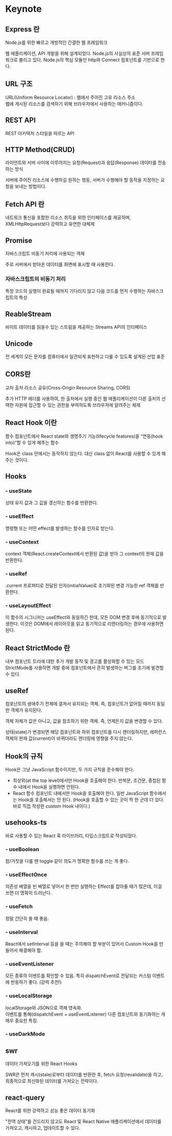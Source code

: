 # Keynote

## Express 란

Node.js를 위한 빠르고 개방적인 간결한 웹 프레임워크

웹 애플리케이션, API 개발을 위해 설계되었다. Node.js의 사실상의 표준 서버 프레임워크로 불리고 있다. Node.js의 핵심 모듈인 http와 Connect 컴포넌트를 기반으로 한다.

## URL 구조

URL(Uniform Resource Locator) : 웹에서 주어진 고유 리소스 주소  
웹에 게시된 리소스를 검색하기 위해 브라우저에서 사용하는 매커니즘이다.

## REST API

REST 아키텍처 스타일을 따르는 API

## HTTP Method(CRUD)

라이언트와 서버 사이에 이루어지는 요청(Request)과 응답(Response) 데이터를 전송하는 방식

서버에 주어진 리소스에 수행하길 원하는 행동, 서버가 수행해야 할 동작을 지정하는 요청을 보내는 방법이다.

## Fetch API 란

네트워크 통신을 포함한 리소스 취득을 위한 인터페이스를 제공하며, XMLHttpRequest보다 강력하고 유연한 대체제

## Promise

자바스크립트 비동기 처리에 사용되는 객체

주로 서버에서 받아온 데이터를 화면에 표시할 때 사용한다.

### 자바스크립트의 비동기 처리

특정 코드의 실행이 완료될 때까지 기다리지 않고 다음 코드를 먼저 수행하는 자바스크립트의 특성

## ReableStream

 바이트 데이터를 읽을수 있는 스트림을 제공하는 Streams API의 인터페이스

## Unicode

전 세계의 모든 문자를 컴퓨터에서 일관되게 표현하고 다룰 수 있도록 설계된 산업 표준

## CORS란

교차 출처 리소스 공유(Cross-Origin Resource Sharing, CORS)

추가 HTTP 헤더를 사용하여, 한 출처에서 실행 중인 웹 애플리케이션이 다른 출처의 선택한 자원에 접근할 수 있는 권한을 부여하도록 브라우저에 알려주는 체제

## React Hook 이란

함수 컴포넌트에서 React state와 생명주기 기능(lifecycle features)을 “연동(hook into)“할 수 있게 해주는 함수

Hook은 class 안에서는 동작하지 않는다. 대신 class 없이 React를 사용할 수 있게 해주는 것이다.

## Hooks

### - useState

상태 유지 값과 그 값을 갱신하는 함수를 반환한다.

### - useEffect

명령형 또는 어떤 effect를 발생하는 함수를 인자로 받는다.

### - useContext

context 객체(React.createContext에서 반환된 값)을 받아 그 context의 현재 값을 반환한다.

### - useRef

.current 프로퍼티로 전달된 인자(initialValue)로 초기화된 변경 가능한 ref 객체를 반환한다.

### - useLayoutEffect

이 함수의 시그니처는 useEffect와 동일하긴 한데, 모든 DOM 변경 후에 동기적으로 발생한다. 이것은 DOM에서 레이아웃을 읽고 동기적으로 리렌더링하는 경우에 사용하면 된다.

## React StrictMode 란

내부 컴포넌트 트리에 대한 추가 개발 동작 및 경고를 활성화할 수 있는 모드  
StrictMode를 사용하면 개발 중에 컴포넌트에서 흔히 발생하는 버그를 조기에 발견할 수 있다.

## useRef

컴포넌트의 생애주기 전체에 걸쳐서 유지되는 객체. 즉, 컴포넌트가 없어질 때까지 동일한 객체가 유지된다.

객체 자체가 값은 아니고, 값을 참조하기 위한 객체. 즉, 언제든지 값을 변경할 수 있다.

상태(state)가 변경되면 해당 컴포넌트와 하위 컴포넌트를 다시 렌더링하지만, 레퍼런스 객체의 현재 값(current)이 바뀌더라도 렌더링에 영향을 주지 않는다.

## Hook의 규칙

Hook은 그냥 JavaScript 함수이지만, 두 가지 규칙을 준수해야 한다.

- 최상위(at the top level)에서만 Hook을 호출해야 한다. 반복문, 조건문, 중첩된 함수 내에서 Hook을 실행하면 안된다.
- React 함수 컴포넌트 내에서만 Hook을 호출해야 한다. 일반 JavaScript 함수에서는 Hook을 호출해서는 안 된다. (Hook을 호출할 수 있는 곳이 딱 한 군데 더 있다. 바로 직접 작성한 custom Hook 내이다.)

## usehooks-ts

바로 사용할 수 있는 React 훅 라이브러리, 타입스크립트로 작성되었다.

### - useBoolean

참/거짓을 다룰 땐 toggle 같이 의도가 명확한 함수를 쓰는 게 좋다.

### - useEffectOnce

의존성 배열을 빈 배열로 넣어서 한 번만 실행하는 Effect를 잡아줄 때가 많은데, 이걸 쓰면 더 명확히 드러난다.

### - useFetch

정말 간단히 쓸 때 좋음.

### - useInterval

React에서 setInterval 등을 쓸 때는 주의해야 할 부분이 있어서 Custom Hook을 만들어서 해결해야 함.

### - useEventListener

모든 종류의 이벤트를 확인할 수 있음. 특히 dispatchEvent로 전달되는 커스텀 이벤트에 반응하기 좋다. (강력 추천!)

### - useLocalStorage

localStorage와 JSON으로 객체 영속화.  
이벤트를 통해(dispatchEvent + useEventListener) 다른 컴포넌트와 동기화하는 게 매우 중요한 특징.

### - useDarkMode

## swr

데이터 가져오기를 위한 React Hooks

SWR은 먼저 캐시(stale)로부터 데이터를 반환한 후, fetch 요청(revalidate)을 하고, 최종적으로 최신화된 데이터를 가져오는 전략이다.

## react-query

React를 위한 강력하고 성능 좋은 데이터 동기화

"전역 상태"를 건드리지 않고도 React 및 React Native 애플리케이션에서 데이터를 가져오고, 캐시하고, 업데이트할 수 있다.
